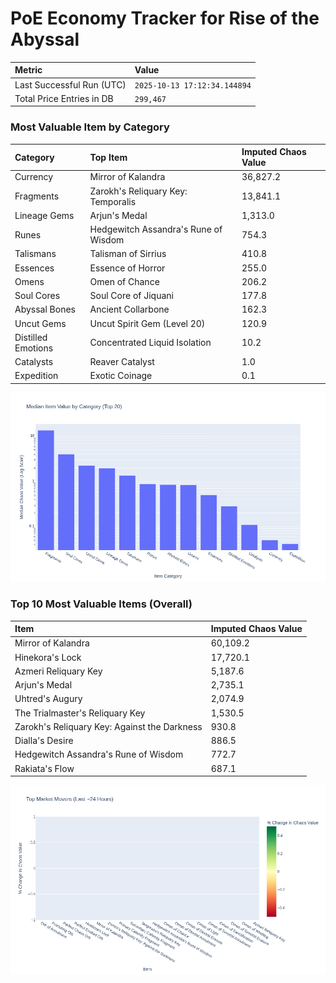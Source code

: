 # PoE Economy Tracker for Rise of the Abyssal

<!-- START_MAINTENANCE -->
| Metric | Value |
|:---|:---|
| Last Successful Run (UTC) | `2025-10-13 17:12:34.144894` |
| Total Price Entries in DB | `299,467` |

<!-- END_MAINTENANCE -->

<!-- START_DATAFRAME_DEBUG -->
<!-- END_DATAFRAME_DEBUG -->

<!-- START_CATEGORY_ANALYSIS -->
### Most Valuable Item by Category
| Category | Top Item | Imputed Chaos Value |
| :--- | :--- | :--- |
| Currency | Mirror of Kalandra | 36,827.2 |
| Fragments | Zarokh's Reliquary Key: Temporalis | 13,841.1 |
| Lineage Gems | Arjun's Medal | 1,313.0 |
| Runes | Hedgewitch Assandra's Rune of Wisdom | 754.3 |
| Talismans | Talisman of Sirrius | 410.8 |
| Essences | Essence of Horror | 255.0 |
| Omens | Omen of Chance | 206.2 |
| Soul Cores | Soul Core of Jiquani | 177.8 |
| Abyssal Bones | Ancient Collarbone | 162.3 |
| Uncut Gems | Uncut Spirit Gem (Level 20) | 120.9 |
| Distilled Emotions | Concentrated Liquid Isolation | 10.2 |
| Catalysts | Reaver Catalyst | 1.0 |
| Expedition | Exotic Coinage | 0.1 |


![Category Analysis Chart](charts/category_analysis.png)
<!-- END_ANALYSIS -->

<!-- START_ANALYSIS -->
### Top 10 Most Valuable Items (Overall)
| Item | Imputed Chaos Value |
| :--- | :--- |
| Mirror of Kalandra | 60,109.2 |
| Hinekora's Lock | 17,720.1 |
| Azmeri Reliquary Key | 5,187.6 |
| Arjun's Medal | 2,735.1 |
| Uhtred's Augury | 2,074.9 |
| The Trialmaster's Reliquary Key | 1,530.5 |
| Zarokh's Reliquary Key: Against the Darkness | 930.8 |
| Dialla's Desire | 886.5 |
| Hedgewitch Assandra's Rune of Wisdom | 772.7 |
| Rakiata's Flow | 687.1 |


![Market Movers Chart](charts/market_movers.png)
<!-- END_ANALYSIS -->
